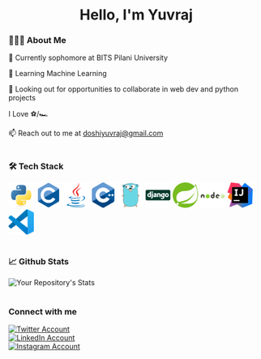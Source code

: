 <h1 align="center">Hello, I'm Yuvraj</h1>
<h3 align="center"></h3>

### 👩🏽‍💻 About Me
🚀 Currently sophomore at BITS Pilani University

🌱 Learning Machine Learning 

👯 Looking out for opportunities to collaborate in web dev and python projects

I Love ⚽/🏎️

📫 Reach out to me at [doshiyuvraj@gmail.com](doshiyuvraj@gmail.com)  

#

### 🛠 Tech Stack
<p>
<img src="https://github.com/devicons/devicon/blob/v2.14.0/icons/python/python-original.svg" width="50" height="50"/> 
<img src="https://github.com/devicons/devicon/blob/v2.14.0/icons/c/c-original.svg" width="50" height="50"/> 
<img src="https://github.com/devicons/devicon/blob/v2.14.0/icons/java/java-original.svg" width="50" height="50"/> 
<img src="https://github.com/devicons/devicon/blob/v2.14.0/icons/cplusplus/cplusplus-original.svg" width="50" height="50"/> 
<img src="https://github.com/devicons/devicon/blob/v2.14.0/icons/go/go-original.svg" width="50" height="50"/> 


<img src="https://github.com/devicons/devicon/blob/v2.14.0/icons/django/django-original.svg" width="50" height="50"/> 
<img src="https://github.com/devicons/devicon/blob/v2.14.0/icons/spring/spring-original.svg" width="50" height="50"/> 
<img src="https://github.com/devicons/devicon/blob/v2.14.0/icons/nodejs/nodejs-original-wordmark.svg" width="50" height="50"/> 


<img src="https://github.com/devicons/devicon/blob/v2.14.0/icons/intellij/intellij-original.svg" width="50" height="50"/> 
<img src="https://github.com/devicons/devicon/blob/v2.14.0/icons/vscode/vscode-original.svg" width="50" height="50"/> 
</p>


#

### 📈 Github Stats

![Your Repository's Stats](https://github-readme-stats.vercel.app/api/top-langs/?username=YuvrajDoshi01&theme=tokyonight)


#

### Connect with me
<a href="https://twitter.com/YuvrajDoshi"><img src="https://cdn.cdnlogo.com/logos/t/48/twitter.png" alt="Twitter Account" width="35"/></a>  
<a href="https://www.linkedin.com/in/yuvraj-doshi-a86651227"><img src="https://cdn.cdnlogo.com/logos/l/66/linkedin-icon.svg" alt="LinkedIn Account" width="30"/></a>  
<a href="https://www.instagram.com/_yuvrajdoshi/"><img src="https://cdn.cdnlogo.com/logos/i/92/instagram.svg" alt="Instagram Account" width="30"/></a> 
#
